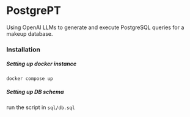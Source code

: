 # PostgrePT

Using OpenAI LLMs to generate and execute PostgreSQL queries for a makeup database.


### Installation

##### Setting up docker instance

```shell
docker compose up
```

##### Setting up DB schema

run the script in `sql/db.sql`